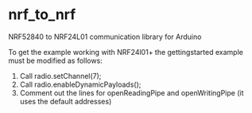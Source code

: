 # nrf_to_nrf
 NRF52840 to NRF24L01 communication library for Arduino
 
 To get the example working with NRF24l01+ the gettingstarted example must be modified as follows:

1. Call radio.setChannel(7);
2. Call radio.enableDynamicPayloads();
3. Comment out the lines for openReadingPipe and openWritingPipe (it uses the default addresses)